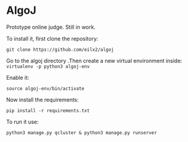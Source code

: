 # AlgoJ 

Prototype online judge. Still in work.


To install it, first clone the repository:

`git clone https://github.com/eilx2/algoj`

Go to the algoj directory .Then create a new virtual environment inside:
`virtualenv -p python3 algoj-env`


Enable it:

`source algoj-env/bin/activate`


Now install the requirements:

`pip install -r requirements.txt`


To run it use:

`python3 manage.py qcluster & python3 manage.py runserver`
